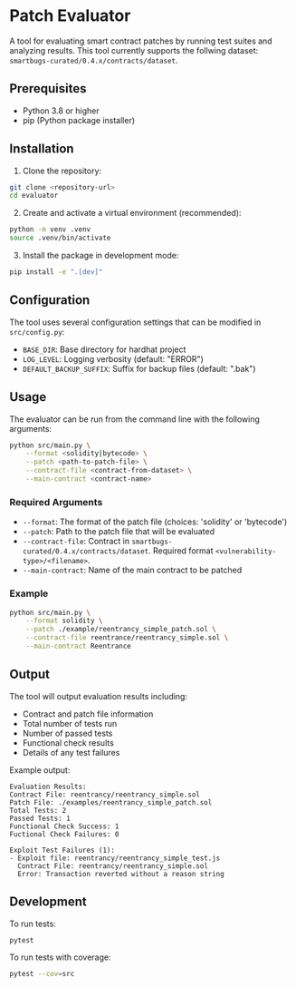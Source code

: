 # Patch Evaluator

A tool for evaluating smart contract patches by running test suites and analyzing results.
This tool currently supports the follwing dataset: `smartbugs-curated/0.4.x/contracts/dataset`.

## Prerequisites

- Python 3.8 or higher
- pip (Python package installer)

## Installation

1. Clone the repository:
```bash
git clone <repository-url>
cd evaluator
```

2. Create and activate a virtual environment (recommended):
```bash
python -m venv .venv
source .venv/bin/activate
```

3. Install the package in development mode:
```bash
pip install -e ".[dev]"
```

## Configuration

The tool uses several configuration settings that can be modified in `src/config.py`:

- `BASE_DIR`: Base directory for hardhat project
- `LOG_LEVEL`: Logging verbosity (default: "ERROR")
- `DEFAULT_BACKUP_SUFFIX`: Suffix for backup files (default: ".bak")

## Usage

The evaluator can be run from the command line with the following arguments:

```bash
python src/main.py \
    --format <solidity|bytecode> \
    --patch <path-to-patch-file> \
    --contract-file <contract-from-dataset> \
    --main-contract <contract-name>
```

### Required Arguments

- `--format`: The format of the patch file (choices: 'solidity' or 'bytecode')
- `--patch`: Path to the patch file that will be evaluated
- `--contract-file`: Contract in `smartbugs-curated/0.4.x/contracts/dataset`. Required format `<vulnerability-type>/<filename>`.
- `--main-contract`: Name of the main contract to be patched

### Example

```bash
python src/main.py \
    --format solidity \
    --patch ./example/reentrancy_simple_patch.sol \
    --contract-file reentrance/reentrancy_simple.sol \
    --main-contract Reentrance
```

## Output

The tool will output evaluation results including:
- Contract and patch file information
- Total number of tests run
- Number of passed tests
- Functional check results
- Details of any test failures

Example output:
```
Evaluation Results:
Contract File: reentrancy/reentrancy_simple.sol
Patch File: ./examples/reentrancy_simple_patch.sol
Total Tests: 2
Passed Tests: 1
Functional Check Success: 1
Fuctional Check Failures: 0

Exploit Test Failures (1):
- Exploit file: reentrancy/reentrancy_simple_test.js
  Contract File: reentrancy/reentrancy_simple.sol
  Error: Transaction reverted without a reason string
```

## Development

To run tests:
```bash
pytest
```

To run tests with coverage:
```bash
pytest --cov=src
```

